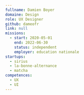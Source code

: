 ```yaml
---
fullname: Damien Boyer
domaine: Design
role: UX Designer
github: dameofr
link: null
missions:
  - start: 2020-05-01
    end: 2022-06-30
    status: independent
    employer: education nationale
startups:
  - sirius
  - la-bonne-alternance
  - matcha
competences:
  - UX
  - UI
---
```


